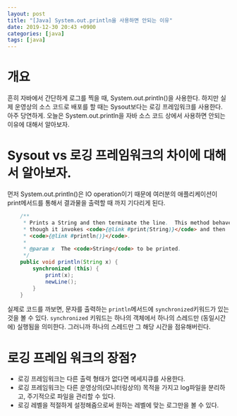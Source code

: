 ```yaml
---
layout: post
title: "[Java] System.out.println을 사용하면 안되는 이유"
date: 2019-12-30 20:43 +0900
categories: [java]
tags: [java]
---
```


# 개요

흔히 자바에서 간단하게 로그를 찍을 때, System.out.println()을 사용한다. 하지만 실제 운영상의 소스 코드로 배포를 할 때는 Sysout보다는 로깅 프레임워크를 사용한다. 아주 당연하게.
오늘은 System.out.println을 자바 소스 코드 상에서 사용하면 안되는 이유에 대해서 알아보자.

# Sysout vs 로깅 프레임워크의 차이에 대해서 알아보자.

먼저 System.out.println()은 IO operation이기 때문에 여러분의 애플리케이션이 print메서드를 통해서 결과물을 출력할 때 까지 기다리게 된다.

```java
    /**
     * Prints a String and then terminate the line.  This method behaves as
     * though it invokes <code>{@link #print(String)}</code> and then
     * <code>{@link #println()}</code>.
     *
     * @param x  The <code>String</code> to be printed.
     */
    public void println(String x) {
        synchronized (this) {
            print(x);
            newLine();
        }
    }
```

실제로 코드를 까보면, 문자를 출력하는 `println`메서드에 `synchronized`키워드가 있는 것을 볼 수 있다.
`synchronized` 키워드는 하나의 객체에서 하나의 스레드만 (동일시간에) 실행됨을 의미한다. 그러니까 하나의 스레드만 그 해당 시간을 점유해버린다.

# 로깅 프레임 워크의 장점?

- 로깅 프레임워크는 다른 출력 형태가 없다면 메세지큐를 사용한다.
- 로깅 프레임워크는 다른 운영상의(모니터링상의) 목적을 가지고 log파일을 분리하고, 주기적으로 파일을 관리할 수 있다.
- 로깅 레벨을 적절하게 설정해줌으로써 원하는 레벨에 맞는 로그만을 볼 수 있다.
